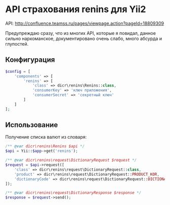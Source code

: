 # API страхования renins для Yii2

API: http://confluence.teamss.ru/pages/viewpage.action?pageId=18809309

Предупреждаю сразу, что из многих API, которые я повидал, данное сильно наркоманское, документировано очень слабо, много
абсурда и глупостей.

## Конфигурация

```php
$config = [
    'components' => [
        'renins' => [
            'class' => dicr\renins\Renins::class,
            'consumerKey' => 'ключ приложения',
            'consumerSecret' => 'секретный ключ'
        ] 
    ]
];
```

## Использование

Получение списка валют из словаря:

```php
/** @var dicr\renins\Renins $api */
$api = Yii::$app->get('renins');

/** @var dicr\renins\request\DictionaryRequest $request */
$request = $api->request([
    'class' => dicr\renins\request\DictionaryRequest::class,
    'product' => dicr\renins\request\DictionaryRequest::PRODUCT_KOR,
    'dictionaryCode' => dicr\renins\request\DictionaryRequest::DICTIONARY_CODE_CUR
]);

/** @var dicr\renins\request\DictionaryResponse $response */
$response = $request->send();
```
